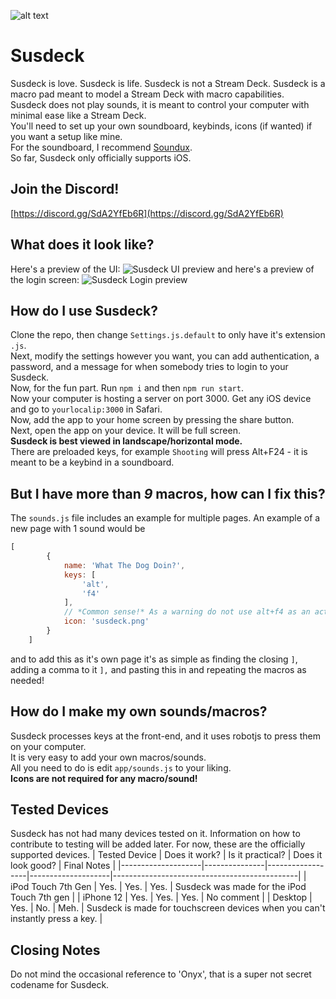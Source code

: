 ![alt text](https://github.com/roizor/susdeck/blob/master/app/assets/icons/susdeck.png?raw=true)

# Susdeck

Susdeck is love. Susdeck is life. Susdeck is not a Stream Deck.
Susdeck is a macro pad meant to model a Stream Deck with macro capabilities.  
Susdeck does not play sounds, it is meant to control your computer with minimal ease like a Stream Deck.  
You'll need to set up your own soundboard, keybinds, icons (if wanted) if you want a setup like mine.  
For the soundboard, I recommend [Soundux](https://github.com/Soundux/Soundux).  
So far, Susdeck only officially supports iOS.

## Join the Discord!
[https://discord.gg/SdA2YfEb6R](https://discord.gg/SdA2YfEb6R)

## What does it look like?
Here's a preview of the UI:
![Susdeck UI preview](https://github.com/roizor/susdeck/blob/master/demo/preview.png?raw=true)
and here's a preview of the login screen:
![Susdeck Login preview](https://github.com/roizor/susdeck/blob/master/demo/login.png?raw=true)


## How do I use Susdeck?
Clone the repo, then change `Settings.js.default` to only have it's extension `.js`.  
Next, modify the settings however you want, you can add authentication, a password, and a message for when somebody tries to login to your Susdeck.  
Now, for the fun part. Run `npm i` and then `npm run start`.  
Now your computer is hosting a server on port 3000. Get any iOS device and go to `yourlocalip:3000` in Safari.  
Now, add the app to your home screen by pressing the share button.  
Next, open the app on your device. It will be full screen.  
**Susdeck is best viewed in landscape/horizontal mode.**  
There are preloaded keys, for example `Shooting` will press Alt+F24 - it is meant to be a keybind in a soundboard.  

## But I have more than *9* macros, how can I fix this?
The `sounds.js` file includes an example for multiple pages. An example of a new page with 1 sound would be 
```js
[
        {
            name: 'What The Dog Doin?',
            keys: [
                'alt',
                'f4'
            ],
            // *Common sense!* As a warning do not use alt+f4 as an actual keybind. It will close your running program! This is just an example of a new page.
            icon: 'susdeck.png'
        }
    ]
```
and to add this as it's own page it's as simple as finding the closing `]`, adding a comma to it `],` and pasting this in and repeating the macros as needed!

## How do I make my own sounds/macros?
Susdeck processes keys at the front-end, and it uses robotjs to press them on your computer.  
It is very easy to add your own macros/sounds.  
All you need to do is edit `app/sounds.js` to your liking.  
**Icons are not required for any macro/sound!**  

## Tested Devices
Susdeck has not had many devices tested on it. Information on how to contribute to testing will be added later. For now, these are the officially supported devices.
| Tested Device      | Does it work? | Is it practical? | Does it look good? | Final Notes                                  |
|--------------------|---------------|------------------|--------------------|----------------------------------------------|
| iPod Touch 7th Gen | Yes.          | Yes.             | Yes.               | Susdeck was made for the iPod Touch 7th gen  |
| iPhone 12          | Yes.          | Yes.             | Yes.           | No comment |
| Desktop         | Yes.          | No.             | Meh.           | Susdeck is made for touchscreen devices when you can't instantly press a key. |
## Closing Notes
Do not mind the occasional reference to 'Onyx', that is a super not secret codename for Susdeck.
